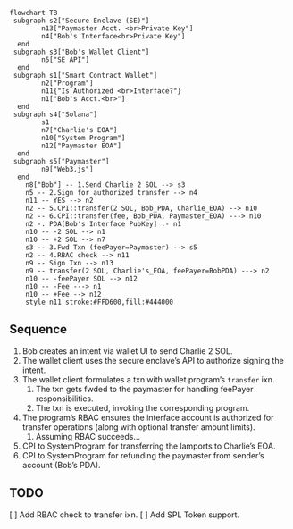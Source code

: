 ```mermaid
flowchart TB
 subgraph s2["Secure Enclave (SE)"]
        n13["Paymaster Acct. <br>Private Key"]
        n4["Bob's Interface<br>Private Key"]
  end
 subgraph s3["Bob's Wallet Client"]
        n5["SE API"]
  end
 subgraph s1["Smart Contract Wallet"]
        n2["Program"]
        n11{"Is Authorized <br>Interface?"}
        n1["Bob's Acct.<br>"]
  end
 subgraph s4["Solana"]
        s1
        n7["Charlie's EOA"]
        n10["System Program"]
        n12["Paymaster EOA"]
  end
 subgraph s5["Paymaster"]
        n9["Web3.js"]
  end
    n8["Bob"] -- 1.Send Charlie 2 SOL --> s3
    n5 -- 2.Sign for authorized transfer --> n4
    n11 -- YES --> n2
    n2 -- 5.CPI::transfer(2 SOL, Bob_PDA, Charlie_EOA) --> n10
    n2 -- 6.CPI::transfer(fee, Bob_PDA, Paymaster_EOA) ---> n10
    n2 -. PDA[Bob's Interface PubKey] .- n1
    n10 -- -2 SOL --> n1
    n10 -- +2 SOL --> n7
    s3 -- 3.Fwd Txn (feePayer=Paymaster) --> s5
    n2 -- 4.RBAC check --> n11
    n9 -- Sign Txn --> n13
    n9 -- transfer(2 SOL, Charlie's_EOA, feePayer=BobPDA) ---> n2
    n10 -- -feePayer SOL --> n12
    n10 -- -Fee ---> n1
    n10 -- +Fee --> n12
    style n11 stroke:#FFD600,fill:#444000
```
## Sequence

1. Bob creates an intent via wallet UI to send Charlie 2 SOL.
2. The wallet client uses the secure enclave’s API to authorize signing the intent.
3. The wallet client formulates a txn with wallet program’s `transfer` ixn. 
    1. The txn gets fwded to the paymaster for handling feePayer responsibilities. 
    2. The txn is executed, invoking the corresponding program. 
4. The program’s RBAC ensures the interface account is authorized for transfer operations (along with optional transfer amount limits).
    1. Assuming RBAC succeeds…
5. CPI to SystemProgram for transferring the lamports to Charlie’s EOA.
6. CPI to SystemProgram for refunding the paymaster from sender’s account (Bob’s PDA).

## TODO
[ ] Add RBAC check to transfer ixn.
[ ] Add SPL Token support.